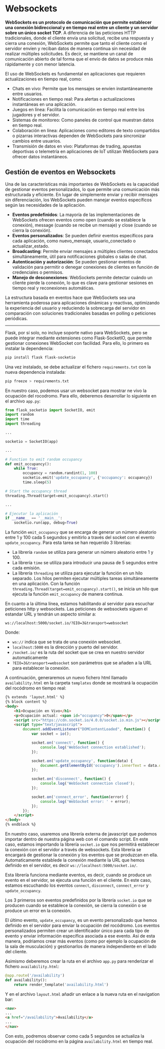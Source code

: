 # Websockets

**WebSockets es un protocolo de comunicación que permite establecer una conexión bidireccional y en tiempo real entre un cliente y un servidor sobre un único socket TCP**. A diferencia de las peticiones HTTP tradicionales, donde el cliente envía una solicitud, recibe una respuesta y cierra una conexión, WebSockets permite que tanto el cliente como el servidor envíen y reciban datos de manera continua sin necesidad de realizar múltiples solicitudes. Es decir, se mantiene un canal de comunicación abierto de tal forma que el envío de datos se produce más rápidamente y con menor latencia.

El uso de WebSockets es fundamental en aplicaciones que requieren actualizaciones en tiempo real, como:

- Chats en vivo: Permite que los mensajes se envíen instantáneamente entre usuarios.
- Notificaciones en tiempo real: Para alertas o actualizaciones instantáneas en una aplicación.
- Juegos en línea: Facilita la comunicación en tiempo real entre los jugadores y el servidor.
- Sistemas de monitoreo: Como paneles de control que muestran datos en tiempo real.
- Colaboración en línea: Aplicaciones como editores de texto compartidos o pizarras interactivas dependen de WebSockets para sincronizar cambios entre usuarios.
- Transmisión de datos en vivo: Plataformas de trading, apuestas deportivas o telemetría en aplicaciones de IoT utilizan WebSockets para ofrecer datos instantáneos.

## Gestión de eventos en Websockets

Una de las características más importantes de WebSockets es la capacidad de gestionar eventos personalizados, lo que permite una comunicación más estructurada y eficiente. En lugar de simplemente enviar y recibir mensajes sin diferenciación, los WebSockets pueden manejar eventos específicos según las necesidades de la aplicación.

- **Eventos predefinidos**: La mayoría de las implementaciones de WebSockets ofrecen eventos como open (cuando se establece la conexión), message (cuando se recibe un mensaje) y close (cuando se cierra la conexión).
- **Eventos personalizados**: Se pueden definir eventos específicos para cada aplicación, como nuevo_mensaje, usuario_conectado o actualizar_estado.
- **Broadcasting**: Permite enviar mensajes a múltiples clientes conectados simultáneamente, útil para notificaciones globales o salas de chat.
- **Autenticación y autorización**: Se pueden gestionar eventos de validación para permitir o denegar conexiones de clientes en función de credenciales o permisos.
- **Manejo de desconexiones**: WebSockets permite detectar cuándo un cliente pierde la conexión, lo que es clave para gestionar sesiones en tiempo real y reconexiones automáticas.

La estructura basada en eventos hace que WebSockets sea una herramienta poderosa para aplicaciones dinámicas y reactivas, optimizando la experiencia del usuario y reduciendo la sobrecarga del servidor en comparación con soluciones tradicionales basadas en polling o peticiones periódicas.


---

Flask, por sí solo, no incluye soporte nativo para WebSockets, pero se puede integrar mediante extensiones como Flask-SocketIO, que permite gestionar conexiones WebSocket con facilidad. Para ello, lo primero es instalar la dependencia:

```bash
pip install flask flask-socketio
```

Una vez instalado, se debe actualizar el fichero `requirements.txt` con la nueva dependencia instalada:

```bash
pip freeze > requirements.txt
```


En nuestro caso, podemos usar un websocket para mostrar ne vivo la ocupación del rocodromo. Para ello, deberemos desarrollar lo siguiente en el archivo `app.py`:

```python
from flask_socketio import SocketIO, emit
import random
import time
import threading

...

socketio = SocketIO(app)

...

# Function to emit random occupancy
def emit_occupancy():
    while True:
        occupancy = random.randint(1, 100)
        socketio.emit('update_occupancy', {'occupancy': occupancy})
        time.sleep(5)

# Start the occupancy thread
threading.Thread(target=emit_occupancy).start()

...

# Ejecutar la aplicación
if __name__ == '__main__':
    socketio.run(app, debug=True)
```

La función `emit_occupancy` que se encarga de generar un número aleatorio entre 1 y 100 cada 5 segundos y emitirlo a través del socket con el evento `update_occupancy`. Para esta tarea se han requerido 3 librerías:

- La librería `random` se utiliza para generar un número aleatorio entre 1 y 100.
- La librería `time` se utiliza para introducir una pausa de 5 segundos entre cada emisión.
- La librería `threading` se utiliza para ejecutar la función en un hilo separado. Los hilos permiten ejecutar múltiples tareas simultáneamente en una aplicación. Con la función `threading.Thread(target=emit_occupancy).start()`, se inicia un hilo que ejecuta la función `emit_occupancy` de manera continua.

En cuanto a la última línea, estamos habilitando al servidor para escuchar peticiones http y websockets. Las peticiones de websockets siguen el estandar URL y tendrán un aspecto similar a:

```
ws://localhost:5000/socket.io/?EIO=3&transport=websocket
```

Donde:
- `ws://` indica que se trata de una conexión websocket.
- `localhost:5000` es la dirección y puerto del servidor.
- `/socket.io/` es la ruta del socket que se crea en nuestro servidor automaticamente
- `?EIO=3&transport=websocket` son parámetros que se añaden a la URL para establecer la conexión.


A continuación, generaremos un nuevo fichero html llamado `availability.html` en la carpeta `templates` donde se mostrará la ocupación del rocódromo en tiempo real:

```html
{% extends 'layout.html' %}
{% block content %}
<body>
    <h1>Ocupación en Vivo</h1>
    <p>Ocupación actual: <span id="occupancy">0</span></p>
    <script src="https://cdn.socket.io/4.0.0/socket.io.min.js"></script>
    <script type="text/javascript">
        document.addEventListener("DOMContentLoaded", function() {
            var socket = io();

            socket.on('connect', function() {
                console.log('WebSocket connection established');
            });

            socket.on('update_occupancy', function(data) {
                document.getElementById('occupancy').innerText = data.occupancy;
            });

            socket.on('disconnect', function() {
                console.log('WebSocket connection closed');
            });

            socket.on('connect_error', function(error) {
                console.log('WebSocket error: ' + error);
            });
        });
    </script>
</body>
{% endblock %}
```

En nuestro caso, usaremos una librería externa de javascript que podemos importar dentro de nuestra página web con el comando script. En este caso, estamos importando la librería `socket.io` que nos permitirá establecer la conexión con el servidor a través de websockets. Esta librería se encargará de gestionar la conexión y los eventos que se produzcan en ella. Automaticamente establede la conexión mediante la URL que hemos definido en el servidor, es decir `ws://localhost:5000/socket.io/`.

Esta librería funciona mediante eventos, es decir, cuando se produce un evento en el servidor, se ejecuta una función en el cliente. En este caso, estamos escuchando los eventos `connect`, `disconnect`, `connect_error` y `update_occupancy`. 

Los 3 primeros son eventos predefinidos por la librería `socket.io` que se producen cuando se establece la conexión, se cierra la conexión o se produce un error en la conexión. 

El último evento, `update_occupancy`, es un evento personalizado que hemos definido en el servidor para enviar la ocupación del rocódromo. Los eventos personalizados permiten crear un identificador único para cada tipo de evento y enviar información específica asociada a ese evento. Asi de esta manera, podriamos crear más eventos (como por ejemplo la ocupación de la sala de musculación) y gestionarlos de manera independiente en el lado del cliente.

Asimismo deberemos crear la ruta en el archivo `app.py` para renderizar el fichero `availability.html`:

```python
@app.route('/availability')  
def availability():
    return render_template('availability.html')
```

Y en el archivo `layout.html` añadir un enlace a la nueva ruta en el navigation bar:

```html
<nav>
...
<a href="/availability">Availability</a>
...
</nav>
```

Con esto, podremos observar como cada 5 segundos se actualiza la ocupación del rocódromo en la página `availability.html` en tiempo real. 
